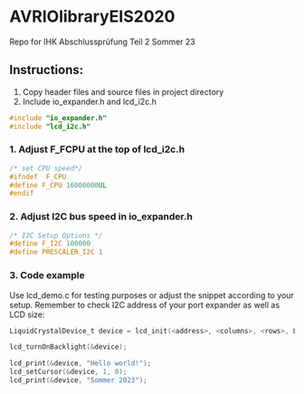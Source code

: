 # AVRIOlibraryEIS2020
Repo for IHK Abschlussprüfung Teil 2 Sommer 23

## Instructions:

1. Copy header files and source files in project directory
2. Include io_expander.h and lcd_i2c.h

```C
#include "io_expander.h"
#include "lcd_i2c.h"
```

### 1. Adjust F_FCPU at the top of lcd_i2c.h

```C
/* set CPU speed*/
#ifndef  F_CPU
#define F_CPU 16000000UL
#endif
```

### 2. Adjust I2C bus speed in io_expander.h

```C
/* I2C Setup Options */
#define F_I2C 100000
#define PRESCALER_I2C 1
```

### 3. Code example

Use lcd_demo.c for testing purposes or adjust the snippet according to your setup.
Remember to check I2C address of your port expander as well as LCD size:

```C
LiquidCrystalDevice_t device = lcd_init(<address>, <columns>, <rows>, LCD_5x8DOTS); 

lcd_turnOnBacklight(&device);

lcd_print(&device, "Hello world!");
lcd_setCursor(&device, 1, 0); 
lcd_print(&device, "Sommer 2023");
```
